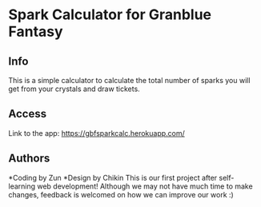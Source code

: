 # Spark Calculator for Granblue Fantasy

## Info
This is a simple calculator to calculate the total number of sparks you will get from your crystals and draw tickets.

## Access
Link to the app: https://gbfsparkcalc.herokuapp.com/

## Authors
*Coding by Zun
*Design by Chikin
This is our first project after self-learning web development! Although we may not have much time to make changes, feedback is welcomed on how we can improve our work :) 